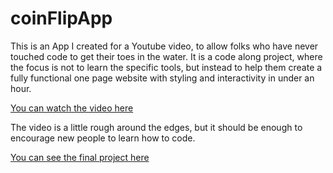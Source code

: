 # coinFlipApp
This is an App I created for a Youtube video, to allow folks who have never touched code to get their toes in the water. It is a code along project, where the focus is not to learn the specific tools, but instead to help them create a fully functional one page website with styling and interactivity in under an hour.

[You can watch the video here](https://youtu.be/3plIYH1t94s)

The video is a little rough around the edges, but it should be enough to encourage new people to learn how to code.

[You can see the final project here](https://merryface.github.io/coinFlipApp/)
